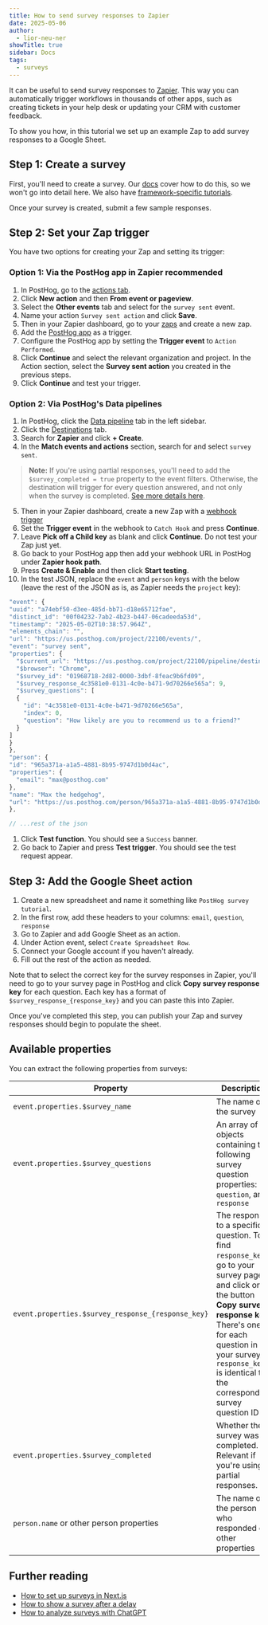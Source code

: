 ```yaml
---
title: How to send survey responses to Zapier
date: 2025-05-06
author:
  - lior-neu-ner
showTitle: true
sidebar: Docs
tags:
  - surveys
---
```


It can be useful to send survey responses to [Zapier](https://zapier.com/). This way you can automatically trigger workflows in thousands of other apps, such as creating tickets in your help desk or updating your CRM with customer feedback.

To show you how, in this tutorial we set up an example Zap to add survey responses to a Google Sheet.

## Step 1: Create a survey

First, you'll need to create a survey. Our [docs](/docs/surveys/creating-surveys) cover how to do this, so we won't go into detail here. We also have [framework-specific tutorials](/docs/surveys/tutorials#framework-guides).

Once your survey is created, submit a few sample responses.

## Step 2: Set your Zap trigger

You have two options for creating your Zap and setting its trigger:

### Option 1: Via the PostHog app in Zapier  <span class="bg-accent text-gray font-semibold align-middle text-sm p-1 rounded">recommended</span>

1. In PostHog, go to the [actions tab](https://us.posthog.com/project/data-management/actions).
2. Click **New action** and then **From event or pageview**.
3. Select the **Other events** tab and select for the `survey sent` event.
4. Name your action `Survey sent action` and click **Save**.
5. Then in your Zapier dashboard, go to your [zaps](https://zapier.com/app/assets/zaps) and create a new zap.
6. Add the [PostHog app](https://zapier.com/apps/posthog/integrations/webhook) as a trigger.
7. Configure the PostHog app by setting the **Trigger event** to `Action Performed`.
8. Click **Continue** and select the relevant organization and project. In the Action section, select the **Survey sent action** you created in the previous steps.
9. Click  **Continue** and test your trigger.

<ProductScreenshot
  imageLight="https://res.cloudinary.com/dmukukwp6/image/upload/Screenshot_2025_05_02_at_11_21_35_AM_aaca8d5934.png "
  imageDark="https://res.cloudinary.com/dmukukwp6/image/upload/Screenshot_2025_05_02_at_11_21_35_AM_aaca8d5934.png "
  alt="Setting up the PostHog app as a trigger in Zapier"
  classes="rounded"
/>

### Option 2: Via PostHog's Data pipelines

1. In PostHog, click the [Data pipeline](https://us.posthog.com/pipeline/overview) tab in the left sidebar.
2. Click the [Destinations](https://us.posthog.com/pipeline/destinations) tab.
3. Search for **Zapier** and click **+ Create**.
4. In the **Match events and actions** section, search for and select `survey sent`.

> **Note:** If you're using partial responses, you'll need to add the `$survey_completed = true` property to the event filters. Otherwise, the destination will trigger for every question answered, and not only when the survey is completed. [See more details here](/docs/surveys/troubleshooting#handling-partial-responses).

<ProductScreenshot
    imageLight="https://res.cloudinary.com/dmukukwp6/image/upload/Clean_Shot_2025_05_08_at_16_17_17_2x_c8235c0413.jpg"
    imageDark="https://res.cloudinary.com/dmukukwp6/image/upload/Clean_Shot_2025_05_08_at_16_18_54_2x_e1cee82eaf.jpg"
    alt="Create Zapier destination"
    classes="rounded"
/>

5. Then in your Zapier dashboard, create a new Zap with a [webhook trigger](https://zapier.com/apps/webhook/integrations)
6. Set the **Trigger event** in the webhook to `Catch Hook` and press **Continue**.
7. Leave **Pick off a Child key** as blank and click **Continue**. Do not test your Zap just yet.
8. Go back to your PostHog app then add your webhook URL in PostHog under **Zapier hook path**.
9. Press **Create & Enable** and then click **Start testing**.
10. In the test JSON, replace the `event` and `person` keys with the below (leave the rest of the JSON as is, as Zapier needs the `project` key):

```js
"event": {
"uuid": "a74ebf50-d3ee-485d-bb71-d18e65712fae",
"distinct_id": "00f04232-7ab2-4b23-b447-06cadeeda53d",
"timestamp": "2025-05-02T10:38:57.964Z",
"elements_chain": "",
"url": "https://us.posthog.com/project/22100/events/",
"event": "survey sent",
"properties": {
  "$current_url": "https://us.posthog.com/project/22100/pipeline/destinations/hog-0196908f-5715-0000-0c61-58b9e9994d38/configuration",
  "$browser": "Chrome",
  "$survey_id": "01968718-2d82-0000-3dbf-8feac9b6fd09",
  "$survey_response_4c3581e0-0131-4c0e-b471-9d70266e565a": 9,
  "$survey_questions": [
  {
    "id": "4c3581e0-0131-4c0e-b471-9d70266e565a",
    "index": 0,
    "question": "How likely are you to recommend us to a friend?"
  }
]
}
},
"person": {
"id": "965a371a-a1a5-4881-8b95-9747d1b0d4ac",
"properties": {
  "email": "max@posthog.com"
},
"name": "Max the hedgehog",
"url": "https://us.posthog.com/person/965a371a-a1a5-4881-8b95-9747d1b0d4ac"
},

// ...rest of the json
```

1.  Click **Test function**. You should see a `Success` banner.
2.  Go back to Zapier and press **Test trigger**. You should see the test request appear.

<ProductScreenshot
  imageLight="https://res.cloudinary.com/dmukukwp6/image/upload/Screenshot_2025_05_02_at_11_55_03_AM_be9092dc5d.png"
  imageDark="https://res.cloudinary.com/dmukukwp6/image/upload/Screenshot_2025_05_02_at_11_55_03_AM_be9092dc5d.png"
  alt="Setting up the webhook trigger in Zapier using PostHog CDP"
  classes="rounded"
/>

## Step 3: Add the Google Sheet action

1. Create a new spreadsheet and name it something like `PostHog survey tutorial`.
2. In the first row, add these headers to your columns: `email`, `question`, `response`
3. Go to Zapier and add Google Sheet as an action.
4. Under Action event, select `Create Spreadsheet Row`.
5. Connect your Google account if you haven't already.
6. Fill out the rest of the action as needed.

Note that to select the correct key for the survey responses in Zapier, you'll need to go to your survey page in PostHog and click **Copy survey response key** for each question. Each key has a format of `$survey_response_{response_key}` and you can paste this into Zapier.

Once you've completed this step, you can publish your Zap and survey responses should begin to populate the sheet.

## Available properties

You can extract the following properties from surveys:

| Property | Description |
|----------|-------------|
| `event.properties.$survey_name` | The name of the survey |
| `event.properties.$survey_questions` | An array of objects containing the following survey question properties: `id`, `question`, and `response` |
| `event.properties.$survey_response_{response_key}` | The response to a specific question. To find `response_key`, go to your survey page and click on the button **Copy survey response key**. There's one for each question in your survey. `response_key` is identical to the corresponding survey question ID |
| `event.properties.$survey_completed` | Whether the survey was completed. Relevant if you're using partial responses. |
| `person.name` or other person properties | The name of the person who responded or other properties |

## Further reading

- [How to set up surveys in Next.js](/tutorials/nextjs-surveys)
- [How to show a survey after a delay](/tutorials/delayed-survey)
- [How to analyze surveys with ChatGPT](/tutorials/analyze-surveys-with-chatgpt)

<NewsletterForm />
